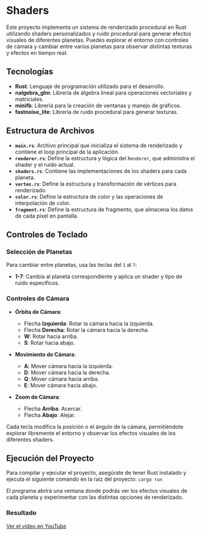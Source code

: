 # Shaders

Este proyecto implementa un sistema de renderizado procedural en Rust utilizando shaders personalizados y ruido procedural para generar efectos visuales de diferentes planetas. Puedes explorar el entorno con controles de cámara y cambiar entre varios planetas para observar distintas texturas y efectos en tiempo real.

## Tecnologías

- **Rust**: Lenguaje de programación utilizado para el desarrollo.
- **nalgebra_glm**: Librería de álgebra lineal para operaciones vectoriales y matriciales.
- **minifb**: Librería para la creación de ventanas y manejo de gráficos.
- **fastnoise_lite**: Librería de ruido procedural para generar texturas.

## Estructura de Archivos

- **`main.rs`**: Archivo principal que inicializa el sistema de renderizado y contiene el loop principal de la aplicación.
- **`renderer.rs`**: Define la estructura y lógica del `Renderer`, que administra el shader y el ruido actual.
- **`shaders.rs`**: Contiene las implementaciones de los shaders para cada planeta.
- **`vertex.rs`**: Define la estructura y transformación de vértices para renderizado.
- **`color.rs`**: Define la estructura de color y las operaciones de interpolación de color.
- **`fragment.rs`**: Define la estructura de fragmento, que almacena los datos de cada pixel en pantalla.

## Controles de Teclado

### Selección de Planetas

Para cambiar entre planetas, usa las teclas del `1` al `7`:

- **1-7**: Cambia al planeta correspondiente y aplica un shader y tipo de ruido específicos.

### Controles de Cámara

- **Órbita de Cámara**:
  - Flecha **Izquierda**: Rotar la cámara hacia la izquierda.
  - Flecha **Derecha**: Rotar la cámara hacia la derecha.
  - **W**: Rotar hacia arriba.
  - **S**: Rotar hacia abajo.

- **Movimiento de Cámara**:
  - **A**: Mover cámara hacia la izquierda.
  - **D**: Mover cámara hacia la derecha.
  - **Q**: Mover cámara hacia arriba.
  - **E**: Mover cámara hacia abajo.

- **Zoom de Cámara**:
  - Flecha **Arriba**: Acercar.
  - Flecha **Abajo**: Alejar.

Cada tecla modifica la posición o el ángulo de la cámara, permitiéndote explorar libremente el entorno y observar los efectos visuales de los diferentes shaders.

## Ejecución del Proyecto

Para compilar y ejecutar el proyecto, asegúrate de tener Rust instalado y ejecuta el siguiente comando en la raíz del proyecto:
``cargo run``

El programa abrirá una ventana donde podrás ver los efectos visuales de cada planeta y experimentar con las distintas opciones de renderizado.

### Resultado
[Ver el video en YouTube](https://youtu.be/XrfG1RIbx9o)
